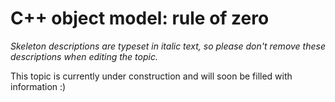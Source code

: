 # C++ object model: rule of zero

_Skeleton descriptions are typeset in italic text,_
_so please don't remove these descriptions when editing the topic._

This topic is currently under construction and will soon be filled with information :)
